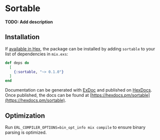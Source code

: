 # Sortable

**TODO: Add description**

## Installation

If [available in Hex](https://hex.pm/docs/publish), the package can be installed
by adding `sortable` to your list of dependencies in `mix.exs`:

```elixir
def deps do
  [
    {:sortable, "~> 0.1.0"}
  ]
end
```

Documentation can be generated with [ExDoc](https://github.com/elixir-lang/ex_doc)
and published on [HexDocs](https://hexdocs.pm). Once published, the docs can
be found at [https://hexdocs.pm/sortable](https://hexdocs.pm/sortable).

## Optimization

Run `ERL_COMPILER_OPTIONS=bin_opt_info mix compile` to ensure binary parsing is optimized.
